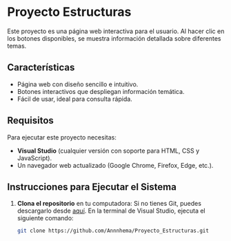 # Proyecto Estructuras

Este proyecto es una página web interactiva para el usuario. Al hacer clic en los botones disponibles, se muestra información detallada sobre diferentes temas.

## Características
- Página web con diseño sencillo e intuitivo.
- Botones interactivos que despliegan información temática.
- Fácil de usar, ideal para consulta rápida.

## Requisitos
Para ejecutar este proyecto necesitas:
- **Visual Studio** (cualquier versión con soporte para HTML, CSS y JavaScript).
- Un navegador web actualizado (Google Chrome, Firefox, Edge, etc.).

## Instrucciones para Ejecutar el Sistema

1. **Clona el repositorio** en tu computadora:
   Si no tienes Git, puedes descargarlo desde [aquí](https://git-scm.com/).
   En la terminal de Visual Studio, ejecuta el siguiente comando:
   ```bash
   git clone https://github.com/Annnhema/Proyecto_Estructuras.git
